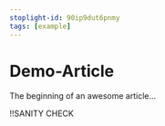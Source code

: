 ```yaml
---
stoplight-id: 90ip9dut6pnmy
tags: [example]
---
```


# Demo-Article

The beginning of an awesome article...

!!SANITY CHECK